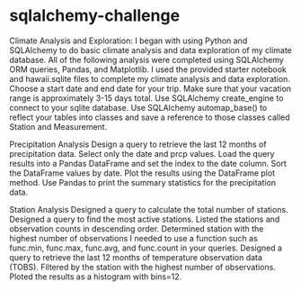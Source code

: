 # sqlalchemy-challenge

Climate Analysis and Exploration:
I  began with using Python and SQLAlchemy to do basic climate analysis and data exploration of my climate database. All of the following analysis were completed using SQLAlchemy ORM queries, Pandas, and Matplotlib.
I used the provided starter notebook and hawaii.sqlite files to complete my climate analysis and data exploration.
Choose a start date and end date for your trip. Make sure that your vacation range is approximately 3-15 days total.
Use SQLAlchemy create_engine to connect to your sqlite database.
Use SQLAlchemy automap_base() to reflect your tables into classes and save a reference to those classes called Station and Measurement.

Precipitation Analysis
Design a query to retrieve the last 12 months of precipitation data.
Select only the date and prcp values.
Load the query results into a Pandas DataFrame and set the index to the date column.
Sort the DataFrame values by date.
Plot the results using the DataFrame plot method.
Use Pandas to print the summary statistics for the precipitation data.

Station Analysis
Designed a query to calculate the total number of stations.
Designed a query to find the most active stations.
Listed the stations and observation counts in descending order.
Determined station with the highest number of observations
I needed to use a function such as func.min, func.max, func.avg, and func.count in your queries.
Designed a query to retrieve the last 12 months of temperature observation data (TOBS).
Filtered by the station with the highest number of observations.
Ploted the results as a histogram with bins=12.



